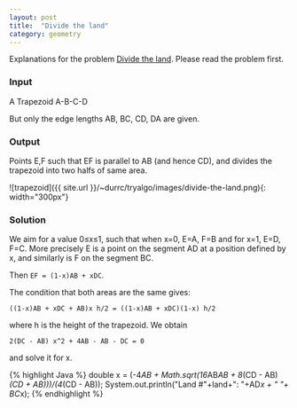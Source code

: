```yaml
---
layout: post
title:  "Divide the land"
category: geometry
---
```


Explanations for the problem [Divide the land](http://uva.onlinejudge.org/index.php?option=onlinejudge&page=show_problem&problem=2695).  Please read the problem first.


### Input

A Trapezoid A-B-C-D

But only the edge lengths AB, BC, CD, DA are given.

### Output

Points E,F such that EF is parallel to AB (and hence CD), and divides the trapezoid into two halfs of same area.

![trapezoid]({{ site.url }}/~durrc/tryalgo/images/divide-the-land.png){: width="300px"}

### Solution

We aim for a value 0≤x≤1, such that when x=0, E=A, F=B and for x=1, E=D, F=C.  More precisely E is a point on the segment AD at a position defined by x, and similarly is F on the segment BC.

Then ```EF = (1-x)AB + xDC```.

The condition that both areas are the same gives:

    ((1-x)AB + xDC + AB)x h/2 = ((1-x)AB + xDC)(1-x) h/2

where h is the height of the trapezoid.
We obtain

    2(DC - AB) x^2 + 4AB - AB - DC = 0

and solve it for x.

{% highlight Java %}
double x = (-4*AB + Math.sqrt(16*AB*AB + 8*(CD - AB)*(CD + AB)))/(4*(CD - AB));
System.out.println("Land #"+land+": "+AD*x + " "+ BC*x);
{% endhighlight %}
